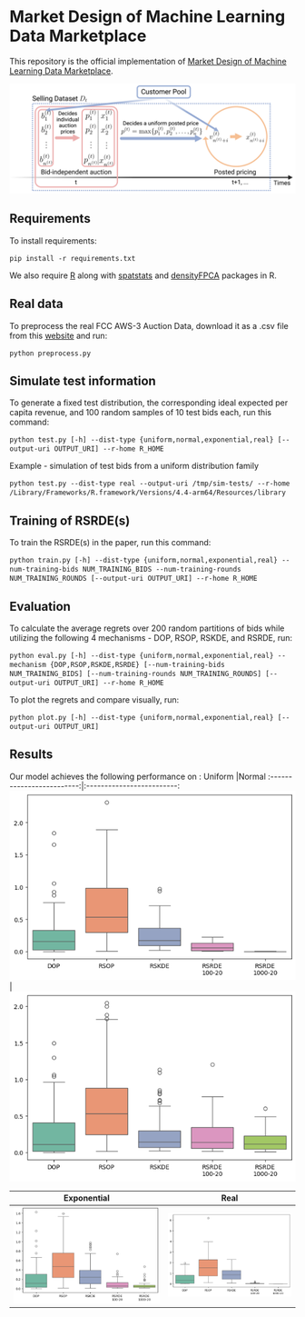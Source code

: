# Market Design of Machine Learning Data Marketplace

This repository is the official implementation of [Market Design of Machine Learning Data Marketplace](https://openreview.net/forum?id=TA4uUUuRlq). 

![ADPP flowchart](./assets/ADPP.png)

## Requirements

To install requirements:

```setup
pip install -r requirements.txt
```

We also require [R](https://cran.r-project.org) along with [spatstats](https://spatstat.org/) and [densityFPCA](https://github.com/jiamingqiu/densityFPCA) packages in R. 

## Real data

To preprocess the real FCC AWS-3 Auction Data, download it as a .csv file from this [website](https://www.fcc.gov/auction/97) and run:

```preprocess
python preprocess.py
```

## Simulate test information

To generate a fixed test distribution, the corresponding ideal expected per capita revenue, and 100 random samples of 10 test bids each, run this command:

```test
python test.py [-h] --dist-type {uniform,normal,exponential,real} [--output-uri OUTPUT_URI] --r-home R_HOME
```
Example - simulation of test bids from a uniform distribution family 
```example
python test.py --dist-type real --output-uri /tmp/sim-tests/ --r-home /Library/Frameworks/R.framework/Versions/4.4-arm64/Resources/library  
```

## Training of RSRDE(s)

To train the RSRDE(s) in the paper, run this command:

```train
python train.py [-h] --dist-type {uniform,normal,exponential,real} --num-training-bids NUM_TRAINING_BIDS --num-training-rounds NUM_TRAINING_ROUNDS [--output-uri OUTPUT_URI] --r-home R_HOME
```

## Evaluation

To calculate the average regrets over 200 random partitions of bids while utilizing the following 4 mechanisms - DOP, RSOP, RSKDE, and RSRDE, run:

```eval
python eval.py [-h] --dist-type {uniform,normal,exponential,real} --mechanism {DOP,RSOP,RSKDE,RSRDE} [--num-training-bids NUM_TRAINING_BIDS] [--num-training-rounds NUM_TRAINING_ROUNDS] [--output-uri OUTPUT_URI] --r-home R_HOME
```

To plot the regrets and compare visually, run:

```plot
python plot.py [-h] --dist-type {uniform,normal,exponential,real} [--output-uri OUTPUT_URI]
```

## Results

Our model achieves the following performance on :
Uniform                    |Normal
:-------------------------:|:-------------------------:
![Boxplots of average regrets for uniform distribution family](./assets/uniform.png) | ![Boxplots of average regrets for normal distribution family](./assets/normal.png)

Exponential                |Real
:-------------------------:|:-------------------------:
![Boxplots of average regrets for exponential distribution family](./assets/exponential.png) | ![Boxplots of average regrets for real FCC AWS-3 data](./assets/real.png)




